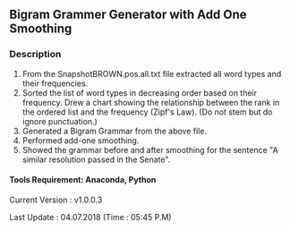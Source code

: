 ## Bigram Grammer Generator with Add One Smoothing

### Description
1. From the SnapshotBROWN.pos.all.txt file extracted all word types and their frequencies.
2. Sorted the list of word types in decreasing order based on their frequency.
Drew a chart showing the relationship between the rank in the ordered list and the frequency (Zipf's Law). (Do not stem but do ignore punctuation.)
4. Generated a Bigram Grammar from the above file.
5. Performed add-one smoothing. 
6. Showed the grammar before and after smoothing for the sentence "A similar resolution passed in the Senate".

#### Tools Requirement: Anaconda, Python 

Current Version : v1.0.0.3

Last Update     : 04.07.2018 (Time : 05:45 P.M)

